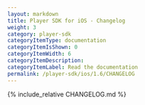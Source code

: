 ```yaml
---
layout: markdown
title: Player SDK for iOS - Changelog
weight: 3
category: player-sdk
categoryItemType: documentation
categoryItemIsShown: 0
categoryItemWidth: 6
categoryItemDescription:
categoryItemLabel: Read the documentation
permalink: /player-sdk/ios/1.6/CHANGELOG
---
```

{% include_relative CHANGELOG.md  %}
